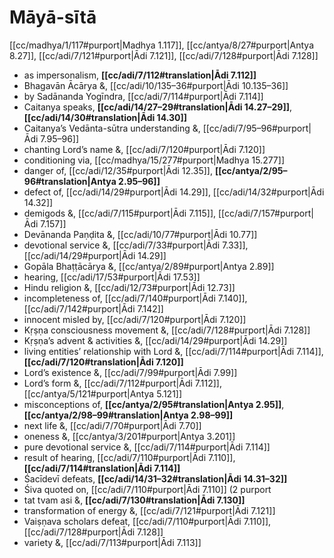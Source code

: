 # Māyā-sītā

[[cc/madhya/1/117#purport|Madhya 1.117]], [[cc/antya/8/27#purport|Antya 8.27]], [[cc/adi/7/121#purport|Ādi 7.121]], [[cc/adi/7/128#purport|Ādi 7.128]]

* as impersonalism, **[[cc/adi/7/112#translation|Ādi 7.112]]**
* Bhagavān Ācārya &, [[cc/adi/10/135–36#purport|Ādi 10.135–36]]
* by Sadānanda Yogīndra, [[cc/adi/7/114#purport|Ādi 7.114]]
* Caitanya speaks, **[[cc/adi/14/27–29#translation|Ādi 14.27–29]]**, **[[cc/adi/14/30#translation|Ādi 14.30]]**
* Caitanya’s Vedānta-sūtra understanding &, [[cc/adi/7/95–96#purport|Ādi 7.95–96]]
* chanting Lord’s name &, [[cc/adi/7/120#purport|Ādi 7.120]]
* conditioning via, [[cc/madhya/15/277#purport|Madhya 15.277]]
* danger of, [[cc/adi/12/35#purport|Ādi 12.35]], **[[cc/antya/2/95–96#translation|Antya 2.95–96]]**
* defect of, [[cc/adi/14/29#purport|Ādi 14.29]], [[cc/adi/14/32#purport|Ādi 14.32]]
* demigods &, [[cc/adi/7/115#purport|Ādi 7.115]], [[cc/adi/7/157#purport|Ādi 7.157]]
* Devānanda Paṇḍita &, [[cc/adi/10/77#purport|Ādi 10.77]]
* devotional service &, [[cc/adi/7/33#purport|Ādi 7.33]], [[cc/adi/14/29#purport|Ādi 14.29]]
* Gopāla Bhaṭṭācārya &, [[cc/antya/2/89#purport|Antya 2.89]]
* hearing, [[cc/adi/17/53#purport|Ādi 17.53]]
* Hindu religion &, [[cc/adi/12/73#purport|Ādi 12.73]]
* incompleteness of, [[cc/adi/7/140#purport|Ādi 7.140]], [[cc/adi/7/142#purport|Ādi 7.142]]
* innocent misled by, [[cc/adi/7/120#purport|Ādi 7.120]]
* Kṛṣṇa consciousness movement &, [[cc/adi/7/128#purport|Ādi 7.128]]
* Kṛṣṇa’s advent & activities &, [[cc/adi/14/29#purport|Ādi 14.29]]
* living entities’ relationship with Lord &, [[cc/adi/7/114#purport|Ādi 7.114]], **[[cc/adi/7/120#translation|Ādi 7.120]]**
* Lord’s existence &, [[cc/adi/7/99#purport|Ādi 7.99]]
* Lord’s form &, [[cc/adi/7/112#purport|Ādi 7.112]], [[cc/antya/5/121#purport|Antya 5.121]]
* misconceptions of, **[[cc/antya/2/95#translation|Antya 2.95]]**, **[[cc/antya/2/98–99#translation|Antya 2.98–99]]**
* next life &, [[cc/adi/7/70#purport|Ādi 7.70]]
* oneness &, [[cc/antya/3/201#purport|Antya 3.201]]
* pure devotional service &, [[cc/adi/7/114#purport|Ādi 7.114]]
* result of hearing, [[cc/adi/7/110#purport|Ādi 7.110]], **[[cc/adi/7/114#translation|Ādi 7.114]]**
* Śacīdevī defeats, **[[cc/adi/14/31–32#translation|Ādi 14.31–32]]**
* Śiva quoted on, [[cc/adi/7/110#purport|Ādi 7.110]] (2 purport
* tat tvam asi &, **[[cc/adi/7/130#translation|Ādi 7.130]]**
* transformation of energy &, [[cc/adi/7/121#purport|Ādi 7.121]]
* Vaiṣṇava scholars defeat, [[cc/adi/7/110#purport|Ādi 7.110]], [[cc/adi/7/128#purport|Ādi 7.128]]
* variety &, [[cc/adi/7/113#purport|Ādi 7.113]]
